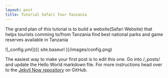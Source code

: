 ```yaml
---
layout: post
title: Tutorial Safari Tour Tanzania
---
```


The grand plan of this tutorial is to build a website(Safari Website) that helps tourists comming to/from Tanzania find best national parks and game reserves available in Tanzania

![_config.yml]({{ site.baseurl }}/images/config.png)

The easiest way to make your first post is to edit this one. Go into /_posts/ and update the Hello World markdown file. For more instructions head over to the [Jekyll Now repository](https://github.com/barryclark/jekyll-now) on GitHub.
